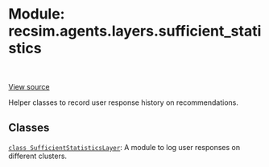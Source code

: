 <div itemscope itemtype="http://developers.google.com/ReferenceObject">
<meta itemprop="name" content="recsim.agents.layers.sufficient_statistics" />
<meta itemprop="path" content="Stable" />
</div>

# Module: recsim.agents.layers.sufficient_statistics

<table class="tfo-notebook-buttons tfo-api" align="left">
</table>

<a target="_blank" href="https://github.com/google-research/recsim/agents/layers/sufficient_statistics.py">View
source</a>

Helper classes to record user response history on recommendations.

<!-- Placeholder for "Used in" -->

## Classes

[`class SufficientStatisticsLayer`](../../../recsim/agents/layers/sufficient_statistics/SufficientStatisticsLayer.md):
A module to log user responses on different clusters.
